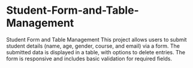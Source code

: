 # Student-Form-and-Table-Management
Student Form and Table Management This project allows users to submit student details (name, age, gender, course, and email) via a form. The submitted data is displayed in a table, with options to delete entries. The form is responsive and includes basic validation for required fields.
